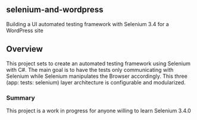 ## selenium-and-wordpress
Building a UI automated testing framework with Selenium 3.4 for a WordPress site

## Overview
This project sets to create an automated testing framework using Selenium with C#. The main goal is to have the tests only communicating
with Selenium while Selenium manipulates the Browser accordingly. This three (app: tests: selenium) layer architecture is configurable and modularized.

### Summary
This project is a work in progress for anyone willing to learn Selenium 3.4.0

